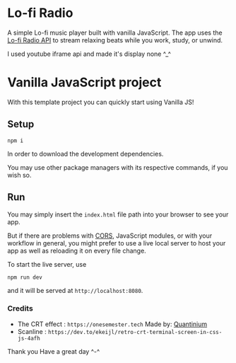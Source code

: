 # Lo-fi Radio 
A simple Lo-fi music player built with vanilla JavaScript. The app uses the [Lo-fi Radio API](https://lofi-radio-man.vercel.app/) to stream relaxing beats while you work, study, or unwind.

I used youtube iframe api and made it's display none ^_^


# Vanilla JavaScript project

With this template project you can quickly start using Vanilla JS!

## Setup
```
npm i
```

In order to download the development dependencies.

You may use other package managers with its respective commands, if you wish so.

## Run
You may simply insert the `index.html` file path into your browser to see your app.

But if there are problems with [CORS](https://developer.mozilla.org/en-US/docs/Web/HTTP/CORS), JavaScript modules, or with your workflow in general, you might prefer to use a live local server to host your app as well as reloading it on every file change.

To start the live server, use

```
npm run dev
```

and it will be served at `http://localhost:8080`.

### Credits
 - The CRT effect : `https://onesemester.tech` Made by: [Quantinium](https://x.com/quantinium_dev)
 - Scanline : `https://dev.to/ekeijl/retro-crt-terminal-screen-in-css-js-4afh`


Thank you 
Have a great day 
^-^